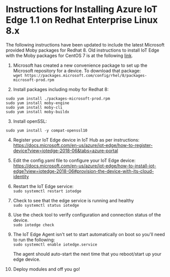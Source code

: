 # Instructions for Installing Azure IoT Edge 1.1 on Redhat Enterprise Linux 8.x

The following instructions have been updated to include the latest Microsoft provided Moby packages for Redhat 8. Old instructions to install IoT Edge with the 
Moby packages for CentOS 7 is at the following [link](./CentOS7.md). 

1) Microsoft has created a new convenience package to set up the Microsoft repository for a device. To download that package: <BR>
```wget https://packages.microsoft.com/config/rhel/8/packages-microsoft-prod.rpm  ```

2) Install packages including moby for Redhat 8: <BR>
```
sudo yum install ./packages-microsoft-prod.rpm
sudo yum install moby-engine 
sudo yum install moby-cli
sudo yum install moby-buildx
```
  
3) Install openSSL: <BR>
```
sudo yum install -y compat-openssl10
```
  
4)	Register your IoT Edge device in IoT Hub as per instructions: <BR>
https://docs.microsoft.com/en-us/azure/iot-edge/how-to-register-device?view=iotedge-2018-06&tabs=azure-portal

5)	Edit the config.yaml file to configure your IoT Edge device: <BR>
https://docs.microsoft.com/en-us/azure/iot-edge/how-to-install-iot-edge?view=iotedge-2018-06#provision-the-device-with-its-cloud-identity

6)	Restart the IoT Edge service: <BR>
```sudo systemctl restart iotedge```

7)	Check to see that the edge service is running and healthy<BR>
```sudo systemctl status iotedge```

8)	Use the check tool to verify configuration and connection status of the device.<BR>
```sudo iotedge check```
	
9) 	The IoT Edge Agent isn't set to start automatically on boot so you'll need to run the following: <BR>
```sudo systemctl enable iotedge.service```
	
	The agent should auto-start the next time that you reboot/start up your edge device. 
	
10)	Deploy modules and off you go! 
